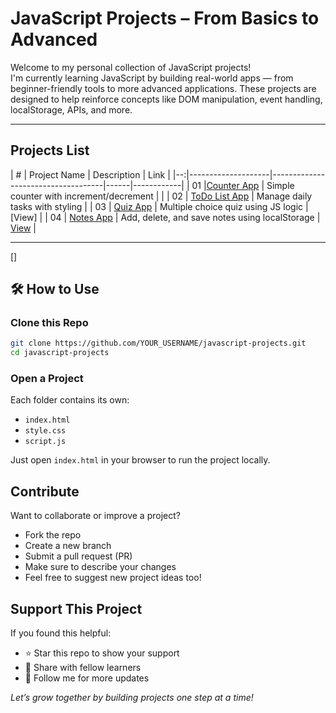 #  JavaScript Projects – From Basics to Advanced

Welcome to my personal collection of JavaScript projects!  
I'm currently learning JavaScript by building real-world apps — from beginner-friendly tools to more advanced applications. These projects are designed to help reinforce concepts like DOM manipulation, event handling, localStorage, APIs, and more.

---

##  Projects List

| # | Project Name       | Description                        | Link |
|--:|--------------------|------------------------------------|------|------------|
| 01 |[Counter App](./01-counter/)      | Simple counter with increment/decrement | |
| 02 | [ToDo List App](./02-ToDo%20List%20App/)      | Manage daily tasks with styling    | 
| 03 | [Quiz App](./03-QuizApp/)          | Multiple choice quiz using JS logic | [View] | 
| 04 | [Notes App](.NotesApp/)          | Add, delete, and save notes using localStorage | [View](https://codepen.io/Selvam-DG/full/JoYKQEm) |


---
[]
## 🛠️ How to Use

### Clone this Repo
```bash
git clone https://github.com/YOUR_USERNAME/javascript-projects.git
cd javascript-projects
```
### Open a Project
Each folder contains its own:

- `index.html`
- `style.css`
- `script.js`

Just open `index.html` in your browser to run the project locally.

## Contribute
Want to collaborate or improve a project?

- Fork the repo
- Create a new branch
- Submit a pull request (PR)
- Make sure to describe your changes
- Feel free to suggest new project ideas too!

## Support This Project
If you found this helpful:

- ⭐ Star this repo to show your support
- 🔗 Share with fellow learners
- 🧠 Follow me for more updates

*Let’s grow together by building projects one step at a time!*
